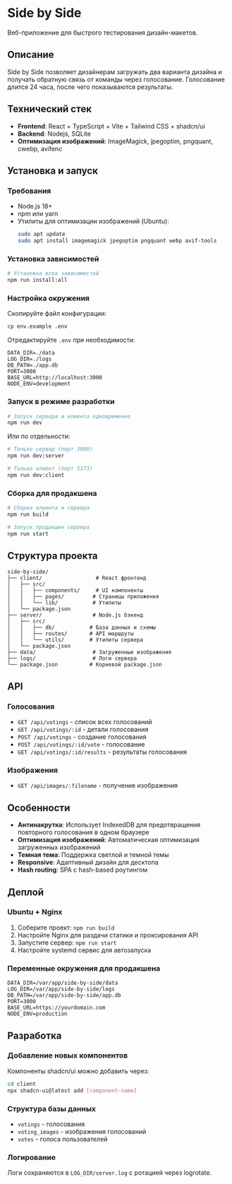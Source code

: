 # Side by Side

Веб-приложение для быстрого тестирования дизайн-макетов.

## Описание

Side by Side позволяет дизайнерам загружать два варианта дизайна и получать обратную связь от команды через голосование. Голосование длится 24 часа, после чего показываются результаты.

## Технический стек

- **Frontend**: React + TypeScript + Vite + Tailwind CSS + shadcn/ui
- **Backend**: Nodejs, SQLite
- **Оптимизация изображений**: ImageMagick, jpegoptim, pngquant, cwebp, avifenc

## Установка и запуск

### Требования

- Node.js 18+
- npm или yarn
- Утилиты для оптимизации изображений (Ubuntu):
  ```bash
  sudo apt update
  sudo apt install imagemagick jpegoptim pngquant webp avif-tools
  ```

### Установка зависимостей

```bash
# Установка всех зависимостей
npm run install:all
```

### Настройка окружения

Скопируйте файл конфигурации:
```bash
cp env.example .env
```

Отредактируйте `.env` при необходимости:
```env
DATA_DIR=./data
LOG_DIR=./logs
DB_PATH=./app.db
PORT=3000
BASE_URL=http://localhost:3000
NODE_ENV=development
```

### Запуск в режиме разработки

```bash
# Запуск сервера и клиента одновременно
npm run dev
```

Или по отдельности:
```bash
# Только сервер (порт 3000)
npm run dev:server

# Только клиент (порт 5173)
npm run dev:client
```

### Сборка для продакшена

```bash
# Сборка клиента и сервера
npm run build

# Запуск продакшен сервера
npm run start
```

## Структура проекта

```
side-by-side/
├── client/                 # React фронтенд
│   ├── src/
│   │   ├── components/     # UI компоненты
│   │   ├── pages/         # Страницы приложения
│   │   └── lib/           # Утилиты
│   └── package.json
├── server/                # Node.js бэкенд
│   ├── src/
│   │   ├── db/           # База данных и схемы
│   │   ├── routes/       # API маршруты
│   │   └── utils/        # Утилиты сервера
│   └── package.json
├── data/                  # Загруженные изображения
├── logs/                  # Логи сервера
└── package.json          # Корневой package.json
```

## API

### Голосования

- `GET /api/votings` - список всех голосований
- `GET /api/votings/:id` - детали голосования
- `POST /api/votings` - создание голосования
- `POST /api/votings/:id/vote` - голосование
- `GET /api/votings/:id/results` - результаты голосования

### Изображения

- `GET /api/images/:filename` - получение изображения

## Особенности

- **Антинакрутка**: Использует IndexedDB для предотвращения повторного голосования в одном браузере
- **Оптимизация изображений**: Автоматическая оптимизация загруженных изображений
- **Темная тема**: Поддержка светлой и темной темы
- **Responsive**: Адаптивный дизайн для десктопа
- **Hash routing**: SPA с hash-based роутингом

## Деплой

### Ubuntu + Nginx

1. Соберите проект: `npm run build`
2. Настройте Nginx для раздачи статики и проксирования API
3. Запустите сервер: `npm run start`
4. Настройте systemd сервис для автозапуска

### Переменные окружения для продакшена

```env
DATA_DIR=/var/app/side-by-side/data
LOG_DIR=/var/app/side-by-side/logs
DB_PATH=/var/app/side-by-side/app.db
PORT=3000
BASE_URL=https://yourdomain.com
NODE_ENV=production
```

## Разработка

### Добавление новых компонентов

Компоненты shadcn/ui можно добавить через:
```bash
cd client
npx shadcn-ui@latest add [component-name]
```

### Структура базы данных

- `votings` - голосования
- `voting_images` - изображения голосований
- `votes` - голоса пользователей

### Логирование

Логи сохраняются в `LOG_DIR/server.log` с ротацией через logrotate.

